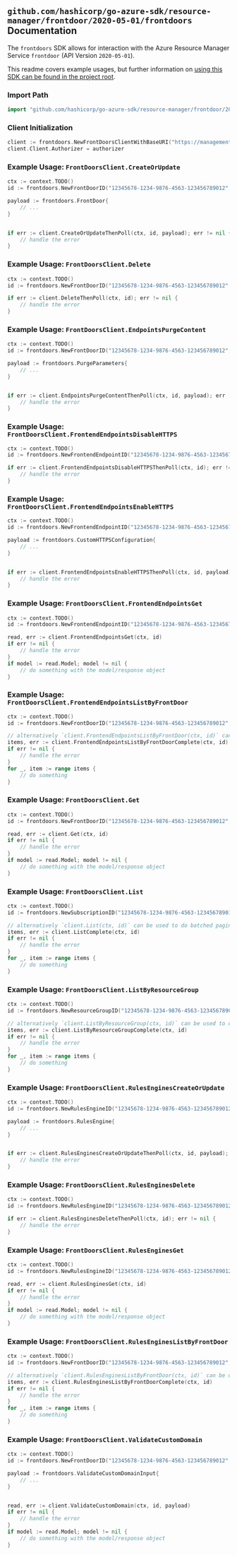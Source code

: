 
## `github.com/hashicorp/go-azure-sdk/resource-manager/frontdoor/2020-05-01/frontdoors` Documentation

The `frontdoors` SDK allows for interaction with the Azure Resource Manager Service `frontdoor` (API Version `2020-05-01`).

This readme covers example usages, but further information on [using this SDK can be found in the project root](https://github.com/hashicorp/go-azure-sdk/tree/main/docs).

### Import Path

```go
import "github.com/hashicorp/go-azure-sdk/resource-manager/frontdoor/2020-05-01/frontdoors"
```


### Client Initialization

```go
client := frontdoors.NewFrontDoorsClientWithBaseURI("https://management.azure.com")
client.Client.Authorizer = authorizer
```


### Example Usage: `FrontDoorsClient.CreateOrUpdate`

```go
ctx := context.TODO()
id := frontdoors.NewFrontDoorID("12345678-1234-9876-4563-123456789012", "example-resource-group", "frontDoorValue")

payload := frontdoors.FrontDoor{
	// ...
}


if err := client.CreateOrUpdateThenPoll(ctx, id, payload); err != nil {
	// handle the error
}
```


### Example Usage: `FrontDoorsClient.Delete`

```go
ctx := context.TODO()
id := frontdoors.NewFrontDoorID("12345678-1234-9876-4563-123456789012", "example-resource-group", "frontDoorValue")

if err := client.DeleteThenPoll(ctx, id); err != nil {
	// handle the error
}
```


### Example Usage: `FrontDoorsClient.EndpointsPurgeContent`

```go
ctx := context.TODO()
id := frontdoors.NewFrontDoorID("12345678-1234-9876-4563-123456789012", "example-resource-group", "frontDoorValue")

payload := frontdoors.PurgeParameters{
	// ...
}


if err := client.EndpointsPurgeContentThenPoll(ctx, id, payload); err != nil {
	// handle the error
}
```


### Example Usage: `FrontDoorsClient.FrontendEndpointsDisableHTTPS`

```go
ctx := context.TODO()
id := frontdoors.NewFrontendEndpointID("12345678-1234-9876-4563-123456789012", "example-resource-group", "frontDoorValue", "frontendEndpointValue")

if err := client.FrontendEndpointsDisableHTTPSThenPoll(ctx, id); err != nil {
	// handle the error
}
```


### Example Usage: `FrontDoorsClient.FrontendEndpointsEnableHTTPS`

```go
ctx := context.TODO()
id := frontdoors.NewFrontendEndpointID("12345678-1234-9876-4563-123456789012", "example-resource-group", "frontDoorValue", "frontendEndpointValue")

payload := frontdoors.CustomHTTPSConfiguration{
	// ...
}


if err := client.FrontendEndpointsEnableHTTPSThenPoll(ctx, id, payload); err != nil {
	// handle the error
}
```


### Example Usage: `FrontDoorsClient.FrontendEndpointsGet`

```go
ctx := context.TODO()
id := frontdoors.NewFrontendEndpointID("12345678-1234-9876-4563-123456789012", "example-resource-group", "frontDoorValue", "frontendEndpointValue")

read, err := client.FrontendEndpointsGet(ctx, id)
if err != nil {
	// handle the error
}
if model := read.Model; model != nil {
	// do something with the model/response object
}
```


### Example Usage: `FrontDoorsClient.FrontendEndpointsListByFrontDoor`

```go
ctx := context.TODO()
id := frontdoors.NewFrontDoorID("12345678-1234-9876-4563-123456789012", "example-resource-group", "frontDoorValue")

// alternatively `client.FrontendEndpointsListByFrontDoor(ctx, id)` can be used to do batched pagination
items, err := client.FrontendEndpointsListByFrontDoorComplete(ctx, id)
if err != nil {
	// handle the error
}
for _, item := range items {
	// do something
}
```


### Example Usage: `FrontDoorsClient.Get`

```go
ctx := context.TODO()
id := frontdoors.NewFrontDoorID("12345678-1234-9876-4563-123456789012", "example-resource-group", "frontDoorValue")

read, err := client.Get(ctx, id)
if err != nil {
	// handle the error
}
if model := read.Model; model != nil {
	// do something with the model/response object
}
```


### Example Usage: `FrontDoorsClient.List`

```go
ctx := context.TODO()
id := frontdoors.NewSubscriptionID("12345678-1234-9876-4563-123456789012")

// alternatively `client.List(ctx, id)` can be used to do batched pagination
items, err := client.ListComplete(ctx, id)
if err != nil {
	// handle the error
}
for _, item := range items {
	// do something
}
```


### Example Usage: `FrontDoorsClient.ListByResourceGroup`

```go
ctx := context.TODO()
id := frontdoors.NewResourceGroupID("12345678-1234-9876-4563-123456789012", "example-resource-group")

// alternatively `client.ListByResourceGroup(ctx, id)` can be used to do batched pagination
items, err := client.ListByResourceGroupComplete(ctx, id)
if err != nil {
	// handle the error
}
for _, item := range items {
	// do something
}
```


### Example Usage: `FrontDoorsClient.RulesEnginesCreateOrUpdate`

```go
ctx := context.TODO()
id := frontdoors.NewRulesEngineID("12345678-1234-9876-4563-123456789012", "example-resource-group", "frontDoorValue", "rulesEngineValue")

payload := frontdoors.RulesEngine{
	// ...
}


if err := client.RulesEnginesCreateOrUpdateThenPoll(ctx, id, payload); err != nil {
	// handle the error
}
```


### Example Usage: `FrontDoorsClient.RulesEnginesDelete`

```go
ctx := context.TODO()
id := frontdoors.NewRulesEngineID("12345678-1234-9876-4563-123456789012", "example-resource-group", "frontDoorValue", "rulesEngineValue")

if err := client.RulesEnginesDeleteThenPoll(ctx, id); err != nil {
	// handle the error
}
```


### Example Usage: `FrontDoorsClient.RulesEnginesGet`

```go
ctx := context.TODO()
id := frontdoors.NewRulesEngineID("12345678-1234-9876-4563-123456789012", "example-resource-group", "frontDoorValue", "rulesEngineValue")

read, err := client.RulesEnginesGet(ctx, id)
if err != nil {
	// handle the error
}
if model := read.Model; model != nil {
	// do something with the model/response object
}
```


### Example Usage: `FrontDoorsClient.RulesEnginesListByFrontDoor`

```go
ctx := context.TODO()
id := frontdoors.NewFrontDoorID("12345678-1234-9876-4563-123456789012", "example-resource-group", "frontDoorValue")

// alternatively `client.RulesEnginesListByFrontDoor(ctx, id)` can be used to do batched pagination
items, err := client.RulesEnginesListByFrontDoorComplete(ctx, id)
if err != nil {
	// handle the error
}
for _, item := range items {
	// do something
}
```


### Example Usage: `FrontDoorsClient.ValidateCustomDomain`

```go
ctx := context.TODO()
id := frontdoors.NewFrontDoorID("12345678-1234-9876-4563-123456789012", "example-resource-group", "frontDoorValue")

payload := frontdoors.ValidateCustomDomainInput{
	// ...
}


read, err := client.ValidateCustomDomain(ctx, id, payload)
if err != nil {
	// handle the error
}
if model := read.Model; model != nil {
	// do something with the model/response object
}
```
